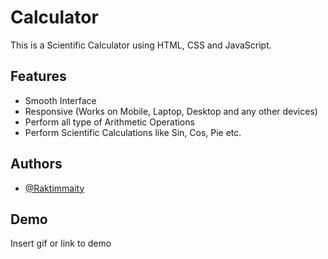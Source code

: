 
# Calculator 

This is a Scientific Calculator using HTML, CSS and JavaScript.

## Features

- Smooth Interface
- Responsive (Works on Mobile, Laptop, Desktop and any other devices)
- Perform all type of Arithmetic Operations
- Perform Scientific Calculations like Sin, Cos, Pie etc.


## Authors

- [@Raktimmaity](https://github.com/Raktimmaity)


## Demo

Insert gif or link to demo

